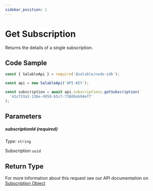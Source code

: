 ```yaml
---
sidebar_position: 1
---
```


# Get Subscription

Returns the details of a single subscription.

## Code Sample

```typescript
const { SalableApi } = require('@salable/node-sdk');

const api = new SalableApi('API-KEY');

const subscription = await api.subscriptions.getSubscription(
  '41cf33a2-136e-4959-b5c7-73889ab94eff'
);
```

## Parameters

##### subscriptionId (_required_)

_Type:_ `string`

Subscription `uuid`

## Return Type

For more information about this request see our API documentation on [Subscription Object](https://docs.salable.app/api#tag/Subscriptions/operation/getSubscriptionByUuid)
